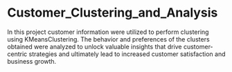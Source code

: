 # Customer_Clustering_and_Analysis
In this project customer information were utilized to perform clustering using KMeansClustering. The behavior and preferences of the clusters obtained were analyzed to unlock valuable insights that drive customer-centric strategies and ultimately lead to increased customer satisfaction and business growth.
